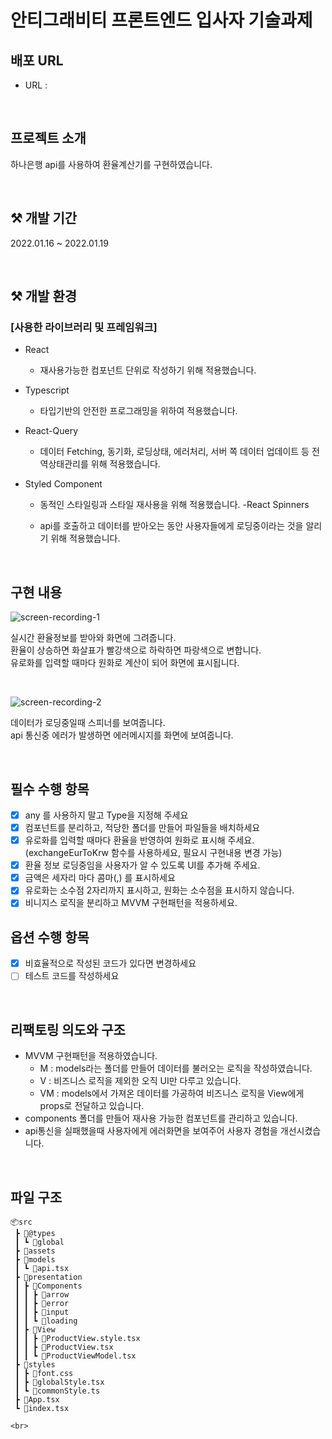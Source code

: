 # 안티그래비티 프론트엔드 입사자 기술과제

## 배포 URL

- URL :

<br>

## 프로젝트 소개

하나은행 api를 사용하여 환율계산기를 구현하였습니다.

<br>

## ⚒ 개발 기간

2022.01.16 ~ 2022.01.19

<br>

## ⚒ 개발 환경

### [사용한 라이브러리 및 프레임워크]

- React
  - 재사용가능한 컴포넌트 단위로 작성하기 위해 적용했습니다.
- Typescript
  - 타입기반의 안전한 프로그래밍을 위하여 적용했습니다.
- React-Query
  - 데이터 Fetching, 동기화, 로딩상태, 에러처리, 서버 쪽 데이터 업데이트 등 전역상태관리를 위해 적용했습니다.
- Styled Component

  - 동적인 스타일링과 스타일 재사용을 위해 적용했습니다.
    -React Spinners
  - api를 호출하고 데이터를 받아오는 동안 사용자들에게 로딩중이라는 것을 알리기 위해 적용했습니다.

    <br>

## 구현 내용

![screen-recording-_1_](https://user-images.githubusercontent.com/102465469/213189807-d4a77af7-05e6-42c8-98b4-34af90e5d2c2.gif)

실시간 환율정보를 받아와 화면에 그려줍니다.<br>
환율이 상승하면 화살표가 빨강색으로 하락하면 파랑색으로 변합니다.<br>
유로화를 입력할 때마다 원화로 계산이 되어 화면에 표시됩니다.<br>

<br>

![screen-recording-_2_](https://user-images.githubusercontent.com/102465469/213190539-6b2ebd3f-5a41-4ebb-97b6-c3ed3be97f7d.gif)

데이터가 로딩중일때 스피너를 보여줍니다. <br>
api 통신중 에러가 발생하면 에러메시지를 화면에 보여줍니다.

<br>

## 필수 수행 항목

- [x] any 를 사용하지 말고 Type을 지정해 주세요
- [x] 컴포넌트를 분리하고, 적당한 폴더를 만들어 파일들을 배치하세요
- [x] 유로화를 입력할 때마다 환율을 반영하여 원화로 표시해 주세요. (exchangeEurToKrw 함수를 사용하세요, 필요시 구현내용 변경 가능)
- [x] 환율 정보 로딩중임을 사용자가 알 수 있도록 UI를 추가해 주세요.
- [x] 금액은 세자리 마다 콤마(,) 를 표시하세요
- [x] 유로화는 소수점 2자리까지 표시하고, 원화는 소수점을 표시하지 않습니다.
- [x] 비니지스 로직을 분리하고 MVVM 구현패턴을 적용하세요.

## 옵션 수행 항목

- [x] 비효율적으로 작성된 코드가 있다면 변경하세요
- [ ] 테스트 코드를 작성하세요

<br>

## 리팩토링 의도와 구조

- MVVM 구현패턴을 적용하였습니다.
  - M : models라는 폴더를 만들어 데이터를 불러오는 로직을 작성하였습니다.
  - V : 비즈니스 로직을 제외한 오직 UI만 다루고 있습니다.
  - VM : models에서 가져온 데이터를 가공하여 비즈니스 로직을 View에게 props로 전달하고 있습니다.
- components 폴더를 만들어 재사용 가능한 컴포넌트를 관리하고 있습니다.
- api통신을 실패했을때 사용자에게 에러화면을 보여주어 사용자 경험을 개선시켰습니다.

<br>

## 파일 구조

```
📦src
 ┣ 📂@types
 ┃ ┗ 📂global
 ┣ 📂assets
 ┣ 📂models
 ┃ ┗ 📜api.tsx
 ┣ 📂presentation
 ┃ ┣ 📂Components
 ┃ ┃ ┣ 📂arrow
 ┃ ┃ ┣ 📂error
 ┃ ┃ ┣ 📂input
 ┃ ┃ ┗ 📂loading
 ┃ ┣ 📂View
 ┃ ┃ ┣ 📜ProductView.style.tsx
 ┃ ┃ ┣ 📜ProductView.tsx
 ┃ ┃ ┗ 📜ProductViewModel.tsx
 ┣ 📂styles
 ┃ ┣ 📜font.css
 ┃ ┣ 📜globalStyle.tsx
 ┃ ┗ 📜commonStyle.ts
 ┣ 📜App.tsx
 ┗ 📜index.tsx

<br>
```
